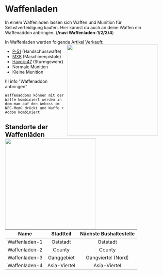 # Waffenladen
In einem Waffenladen lassen sich Waffen und Munition für Selbstverteidigung kaufen. Hier kannst du auch an deine Waffen ein Waffenaddon anbringen. (**/navi Waffenladen-1/2/3/4**) 

In Waffenladen werden folgende Artikel Verkauft:  <img align="right" width="300" eight="150" src="../../../assets/image/biz/Waffenladen-Kaufmenü.png">

+ [P-51](../../pages/items/pistole.md) (Handschusswaffe)
+ [MX8](../../pages/items/maschinenpistole.md) (Maschinenpistole)
+ [Havok-47](../../pages/items/sturmgewehre.md) (Sturmgewehr)
+ Normale Munition
+ Kleine Munition

!!! info "Waffenaddon anbringen"

    Waffenaddons können mit der Waffe kombiniert werden in dem man auf den Amboss im NPC-Menü drückt und Waffe + Addon kombiniert

## Standorte der Waffenläden <img align="left" width="300" eight="150" src="../../../assets/image/biz/Waffenladen-1.png">

| Name | Stadtteil | Nächste Bushaltestelle |
|:-:|:-:|:-:|
| Waffenladen-1 | Oststadt | Oststadt |
| Waffenladen-2 | County | County |
| Waffenladen-3 | Ganggebiet | Gangviertel (Nord) |
| Waffenladen-4 | Asia-Viertel | Asia-Viertel |


